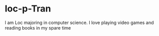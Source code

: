 # loc-p-Tran
I am Loc majoring in computer science. I love playing video games and reading books in my spare time
